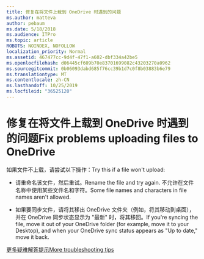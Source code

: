 ```yaml
---
title: 修复在将文件上载到 OneDrive 时遇到的问题
ms.author: matteva
author: pebaum
ms.date: 5/18/2018
ms.audience: ITPro
ms.topic: article
ROBOTS: NOINDEX, NOFOLLOW
localization_priority: Normal
ms.assetid: 467477cc-9d4f-47f1-a602-dbf334a42be5
ms.openlocfilehash: d06445cf609b70e83701699082c43203270a0962
ms.sourcegitcommit: 0b06093dabd685f76cc39b1d7c0f8b03883b6e79
ms.translationtype: MT
ms.contentlocale: zh-CN
ms.lasthandoff: 10/25/2019
ms.locfileid: "36525120"
---
```

# <a name="fix-problems-uploading-files-to-onedrive"></a><span data-ttu-id="3b2e4-102">修复在将文件上载到 OneDrive 时遇到的问题</span><span class="sxs-lookup"><span data-stu-id="3b2e4-102">Fix problems uploading files to OneDrive</span></span>

<span data-ttu-id="3b2e4-103">如果文件不上载，请尝试以下操作：</span><span class="sxs-lookup"><span data-stu-id="3b2e4-103">Try this if a file won't upload:</span></span>
  
- <span data-ttu-id="3b2e4-104">请重命名该文件，然后重试。</span><span class="sxs-lookup"><span data-stu-id="3b2e4-104">Rename the file and try again.</span></span> <span data-ttu-id="3b2e4-105">不允许在文件名称中使用某些文件名和字符。</span><span class="sxs-lookup"><span data-stu-id="3b2e4-105">Some file names and characters in file names aren't allowed.</span></span> 
    
- <span data-ttu-id="3b2e4-106">如果要同步文件，请将其移出 OneDrive 文件夹（例如，将其移动到桌面），并在 OneDrive 同步状态显示为 "最新" 时，将其移回。</span><span class="sxs-lookup"><span data-stu-id="3b2e4-106">If you're syncing the file, move it out of your OneDrive folder (for example, move it to your Desktop), and when your OneDrive sync status appears as "Up to date," move it back.</span></span> 
    
[<span data-ttu-id="3b2e4-107">更多疑难解答提示</span><span class="sxs-lookup"><span data-stu-id="3b2e4-107">More troubleshooting tips</span></span>](https://go.microsoft.com/fwlink/?linkid=873155)
  

